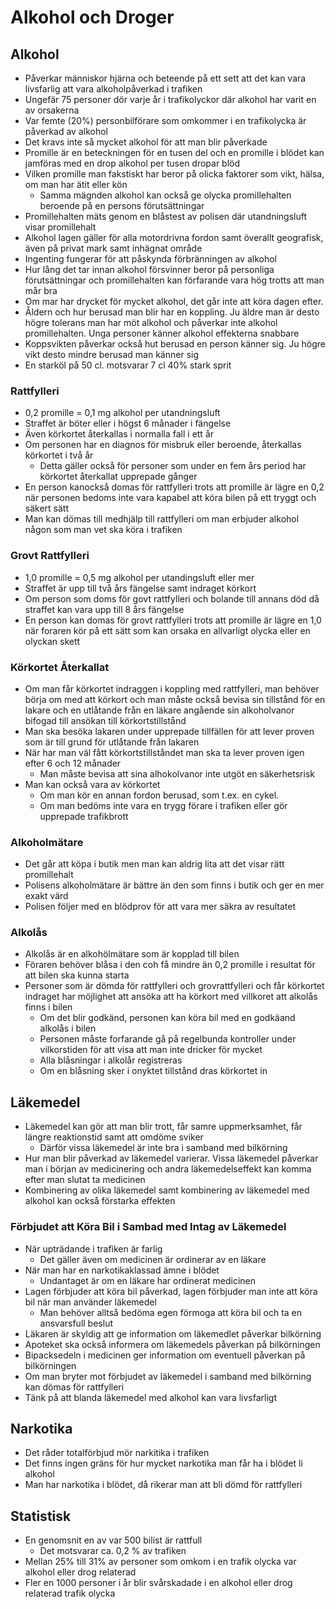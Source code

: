 # Alkohol och Droger

## Alkohol

* Påverkar människor hjärna och beteende på ett sett att det kan vara livsfarlig att vara alkoholpåverkad i trafiken
* Ungefär 75 personer dör varje år i trafikolyckor där alkohol har varit en av orsakerna
* Var femte (20%) personbilförare som omkommer i en trafikolycka är påverkad av alkohol
* Det kravs inte så mycket alkohol för att man blir påverkade
* Promille är en beteckningen för en tusen del och en promille i blödet kan jamföras med en drop alkohol per tusen dropar blöd
* Vilken promille man fakstiskt har beror på olicka faktorer som vikt, hälsa, om man har ätit eller kön
  * Samma mägnden alkohol kan också ge olycka promillehalten beroende på en persons förutsättningar
* Promillehalten mäts genom en blåstest av polisen där utandningsluft visar promillehalt
* Alkohol lagen gäller för alla motordrivna fordon samt överallt geografisk, även på privat mark samt inhägnat område
* Ingenting fungerar för att påskynda förbränningen av alkohol
* Hur lång det tar innan alkohol försvinner beror på personliga förutsättningar och promillehalten kan förfarande vara hög trotts att man mår bra
* Om mar har drycket för mycket alkohol, det går inte att köra dagen efter.
* Åldern och hur berusad man blir har en koppling. Ju äldre man är desto högre tolerans man har möt alkohol och påverkar inte alkohol promillehalten. Unga personer känner alkohol effekterna snabbare
* Koppsvikten påverkar också hut berusad en person känner sig. Ju högre vikt desto mindre berusad man känner sig
* En starköl på 50 cl. motsvarar 7 cl 40% stark sprit

### Rattfylleri

* 0,2 promille = 0,1 mg alkohol per utandningsluft 
* Straffet är böter eller i högst 6 månader i fängelse
* Även körkortet återkallas i normalla fall i ett år
* Om personen har en diagnos för misbruk eller beroende, återkallas körkortet i två år
  * Detta gäller också för personer som under en fem års period har körkortet återkallat upprepade gånger
* En person kanockså domas för rattfylleri trots att promille är lägre en 0,2 när personen bedoms inte vara kapabel att köra bilen på ett tryggt och säkert sätt
* Man kan dömas till medhjälp till rattfylleri om man erbjuder alkohol någon som man vet ska köra i trafiken

### Grovt Rattfylleri

* 1,0 promille = 0,5 mg alkohol per utandingsluft eller mer
* Straffet är upp till två års fängelse samt indraget körkort
* Om person som doms för govt rattfylleri och bolande till annans död då straffet kan vara upp till 8 års fängelse
* En person kan domas för grovt rattfylleri trots att promille är lägre en 1,0 när foraren kör på ett sätt som kan orsaka en allvarligt olycka eller en olyckan skett

### Körkortet Återkallat

* Om man får körkortet indraggen i koppling med rattfylleri, man behöver börja om med att körkort och man måste också bevisa sin tillstånd för en lakare och en utlåtande från en läkare angående sin alkoholvanor bifogad till ansökan till körkortstillstånd 
* Man ska besöka lakaren under upprepade tillfällen för att lever proven som är till grund för utlåtande från lakaren
* När har man väl fått körkortstillståndet man ska ta lever proven igen efter 6 och 12 månader
  * Man måste bevisa att sina alhokolvanor inte utgöt en säkerhetsrisk
* Man kan också vara av körkortet 
  * Om man kör en annan fordon berusad, som t.ex. en cykel.
  * Om man bedöms inte vara en trygg förare i trafiken eller gör upprepade trafikbrott

### Alkoholmätare

* Det går att köpa i butik men man kan aldrig lita att det visar rätt promillehalt
* Polisens alkoholmätare är bättre än den som finns i butik och ger en mer exakt värd
* Polisen följer med en blödprov för att vara mer säkra av resultatet

### Alkolås

* Alkolås är en alkohölmätare som är kopplad till bilen
* Föraren behöver blåsa i den coh få mindre än 0,2 promille i resultat för att bilen ska kunna starta
* Personer som är dömda för rattfylleri och grovrattfylleri och får körkortet indraget har möjlighet att ansöka att ha körkort med villkoret att alkolås finns i bilen
  * Om det blir godkänd, personen kan köra bil med en godkäand alkolås i bilen
  * Personen måste forfarande gå på regelbunda kontroller under vilkorstiden för att visa att man inte dricker för mycket
  * Alla blåsningar i alkolår registreras
  * Om en blåsning sker i onyktet tillstånd dras körkortet in

## Läkemedel

* Läkemedel kan gör att man blir trott, får samre uppmerksamhet, får längre reaktionstid samt att omdöme sviker
  * Därför vissa läkemedel är inte bra i samband med bilkörning
* Hur man blir påverkad av läkemedel varierar. Vissa läkemedel påverkar man i början av medicinering och andra läkemedelseffekt kan komma efter man slutat ta medicinen
* Kombinering av olika läkemedel samt kombinering av läkemedel med alkohol kan också förstarka effekten

### Förbjudet att Köra Bil i Sambad med Intag av Läkemedel

* När upträdande i trafiken är farlig
  * Det gäller även om medicinen är ordinerar av en läkare 
* När man har en narkotikaklassad ämne i blödet 
  * Undantaget är om en läkare har ordinerat medicinen
* Lagen förbjuder att köra bil påverkad, lagen förbjuder man inte att köra bil när man använder läkemedel
  * Man behöver alltså bedöma egen förmoga att köra bil och ta en ansvarsfull beslut
* Läkaren är skyldig att ge information om läkemedlet påverkar bilkörning
* Apoteket ska också informera om läkemedels påverkan på bilkörningen
* Bipacksedeln i medicinen ger information om eventuell påverkan på bilkörningen
* Om man bryter mot förbjudet av läkemedel i samband med bilkörning kan dömas för rattfylleri
* Tänk på att blanda läkemedel med alkohol kan vara livsfarligt

## Narkotika

* Det råder totalförbjud mör narkitika i trafiken
* Det finns ingen gräns för hur mycket narkotika man får ha i blödet li alkohol
* Man har narkotika i blödet, då rikerar man att bli dömd för rattfylleri

## Statistisk

* En genomsnit en av var 500 bilist är rattfull
  * Det motsvarar ca. 0,2 % av trafiken
* Mellan 25% till 31% av personer som omkom i en trafik olycka var alkohol eller drog relaterad
* Fler en 1000 personer i år blir svårskadade  i en alkohol eller drog relaterad trafik olycka
